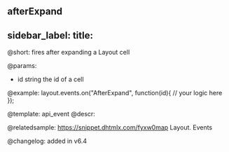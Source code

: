 afterExpand
---
sidebar_label: 
title: 
---          

@short: fires after expanding a Layout cell

@params:
- id		string		the id of a cell


@example:
layout.events.on("AfterExpand", function(id){
	// your logic here
});


@template: api_event
@descr:

@relatedsample: https://snippet.dhtmlx.com/fyxw0map	Layout. Events

@changelog:
added in v6.4


